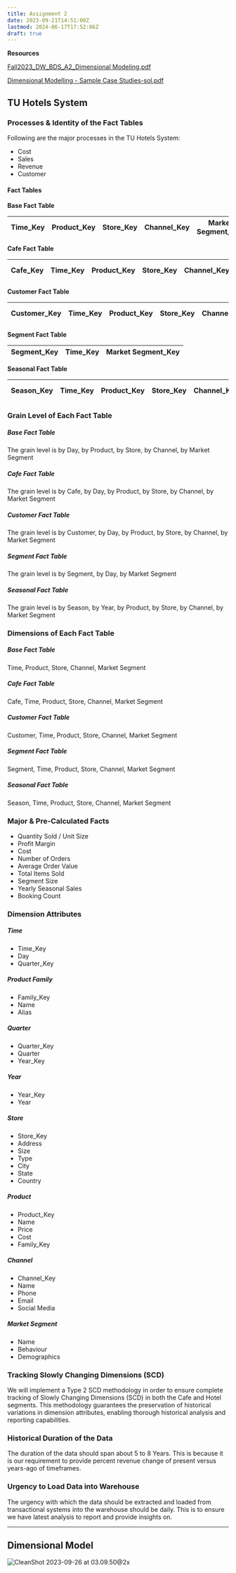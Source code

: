 ```yaml
---
title: Assignment 2
date: 2023-09-21T14:51:00Z
lastmod: 2024-06-17T17:52:06Z
draft: true
---
```


**Resources**

[Fall2023\_DW\_BDS\_A2\_Dimensional Modeling.pdf](assets/Fall2023_DW_BDS_A2_Dimensional%20Modeling-20230921151937-rekl8sn.pdf)

[Dimensional Modelling - Sample Case Studies-sol.pdf](assets/Dimensional%20Modeling-%20Sample%20Case%20Studies-sol-20230923212802-wek2zpq.pdf)

## TU Hotels System

### Processes & Identity of the Fact Tables

Following are the major processes in the TU Hotels System:

* Cost
* Sales
* Revenue
* Customer

#### Fact Tables

**Base Fact Table**

| Time\_Key | Product\_Key | Store\_Key | Channel\_Key | Market Segment\_Key |
| :-------: | ------------ | ---------- | ------------ | ------------------- |

**Cafe Fact Table**

| Cafe\_Key | Time\_Key | Product\_Key | Store\_Key | Channel\_Key | Market Segment\_Key |
| :-------: | --------- | ------------ | ---------- | ------------ | ------------------- |

**Customer Fact Table**

| Customer\_Key | Time\_Key | Product\_Key | Store\_Key | Channel\_Key | Market Segment\_Key |
| :-----------: | --------- | ------------ | ---------- | ------------ | ------------------- |

**Segment Fact Table**

| Segment\_Key | Time\_Key | Market Segment\_Key |
| :----------: | --------- | ------------------- |

**Seasonal Fact Table**

| Season\_Key | Time\_Key | Product\_Key | Store\_Key | Channel\_Key | Market Segment\_Key |
| :---------: | --------- | ------------ | ---------- | ------------ | ------------------- |

### Grain Level of Each Fact Table

##### Base Fact Table

The grain level is by Day, by Product, by Store, by Channel, by Market Segment

##### Cafe Fact Table

The grain level is by Cafe, by Day, by Product, by Store, by Channel, by Market Segment

##### Customer Fact Table

The grain level is by Customer, by Day, by Product, by Store, by Channel, by Market Segment

##### Segment Fact Table

The grain level is by Segment, by Day, by Market Segment

##### Seasonal Fact Table

The grain level is by Season, by Year, by Product, by Store, by Channel, by Market Segment

### Dimensions of Each Fact Table

##### Base Fact Table

Time, Product, Store, Channel, Market Segment

##### Cafe Fact Table

Cafe, Time, Product, Store, Channel, Market Segment

##### Customer Fact Table

Customer, Time, Product, Store, Channel, Market Segment

##### Segment Fact Table

Segment, Time, Product, Store, Channel, Market Segment

##### Seasonal Fact Table

Season, Time, Product, Store, Channel, Market Segment

### Major & Pre-Calculated Facts

* Quantity Sold / Unit Size
* Profit Margin
* Cost
* Number of Orders
* Average Order Value
* Total Items Sold
* Segment Size
* Yearly Seasonal Sales
* Booking Count

### Dimension Attributes

##### Time

* Time\_Key
* Day
* Quarter\_Key

##### Product Family

* Family\_Key
* Name
* Alias

##### Quarter

* Quarter\_Key
* Quarter
* Year\_Key

##### Year

* Year\_Key
* Year

##### Store

* Store\_Key
* Address
* Size
* Type
* City
* State
* Country

##### Product

* Product\_Key
* Name
* Price
* Cost
* Family\_Key

##### Channel

* Channel\_Key
* Name
* Phone
* Email
* Social Media

##### Market Segment

* Name
* Behaviour
* Demographics

### Tracking Slowly Changing Dimensions (SCD)

We will implement a Type 2 SCD methodology in order to ensure complete tracking of Slowly Changing Dimensions (SCD) in both the Cafe and Hotel segments. This methodology guarantees the preservation of historical variations in dimension attributes, enabling thorough historical analysis and reporting capabilities.

### Historical Duration of the Data

The duration of the data should span about 5 to 8 Years. This is because it is our requirement to provide percent revenue change of present versus years-ago of timeframes.

### Urgency to Load Data into Warehouse

The urgency with which the data should be extracted and loaded from transactional systems into the warehouse should be daily. This is to ensure we have latest analysis to report and provide insights on.

***

## Dimensional Model

​![CleanShot 2023-09-26 at 03.09.50@2x](assets/CleanShot%202023-09-26%20at%2003.09.50@2x-20230926031008-f2ervsv.png)​
